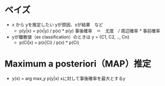 # ベイズ					
* x から yを推定したい		yが原因、xが結果　など  
  * p(y|x) = p(x|y) / p(x) * p(y)		事後確率　＝　尤度　/ 周辺確率 * 事前確率		
* yが離散値（ex classification）のときは y = {C1, C2, .., Cn}				
  * p(Ci|x) = p(x|Ci) / p(x) * p(Ci)				
				
#  Maximum a posteriori（MAP）推定					
* y(x) = arg max_y p(y|x)		xに対して事後確率を最大とするy		
